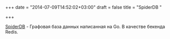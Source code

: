 +++
date = "2014-07-09T14:52:02+03:00"
draft = false
title = "SpiderDB "

+++

<p><a href="https://github.com/ericfode/SpiderDB">SpiderDB</a>&nbsp;- Графовая база данных написанная на Go. В качестве бекенда Redis.</p>

